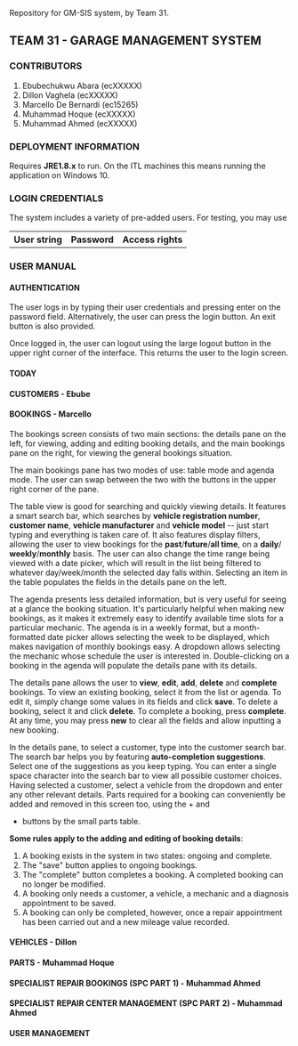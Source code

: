 Repository for GM-SIS system, by Team 31.

## TEAM 31 - GARAGE MANAGEMENT SYSTEM

### CONTRIBUTORS
1. Ebubechukwu Abara (ecXXXXX)
2. Dillon Vaghela (ecXXXXX)
3. Marcello De Bernardi (ec15265)
4. Muhammad Hoque (ecXXXXX)
5. Muhammad Ahmed (ecXXXXX)

### DEPLOYMENT INFORMATION
Requires **JRE1.8.x** to run. On the ITL machines this means running the application on Windows 10.

### LOGIN CREDENTIALS
The system includes a variety of pre-added users. For testing, you may use
<table>
<th>User string</th><th>Password</th><th>Access rights</th>
</table>


### USER MANUAL

#### AUTHENTICATION
The user logs in by typing their user credentials and pressing enter on the password field.
Alternatively, the user can press the login button. An exit button is also provided.

Once logged in, the user can logout using the large logout button in the upper right corner
of the interface. This returns the user to the login screen.


#### TODAY

#### CUSTOMERS - Ebube

#### BOOKINGS - Marcello 
The bookings screen consists of two main sections: the details pane on the left, for viewing,
adding and editing booking details, and the main bookings pane on the right, for viewing the
general bookings situation.

The main bookings pane has two modes of use: table mode and agenda mode. The user can swap
between the two with the buttons in the upper right corner of the pane. 

The table view is good for searching and quickly viewing details. It features a smart search bar, 
which searches by **vehicle registration number**, **customer name**, **vehicle manufacturer** 
and **vehicle model** -- just start typing and everything is taken care of. It also features display 
filters, allowing the user to view bookings for the **past**/**future**/**all time**, on a **daily**/
**weekly**/**monthly** basis. The user can also change the time range being viewed with a date picker, 
which will result in the list being filtered to whatever day/week/month the selected day falls within.
Selecting an item in the table populates the fields in the details pane on the left.

The agenda presents less detailed information, but is very useful for seeing at a glance the booking
situation. It's particularly helpful when making new bookings, as it makes it extremely easy to
identify available time slots for a particular mechanic. The agenda is in a weekly format, but a
month-formatted date picker allows selecting the week to be displayed, which makes navigation of
monthly bookings easy. A dropdown allows selecting the mechanic whose schedule the user is interested
in. Double-clicking on a booking in the agenda will populate the details pane with its details.

The details pane allows the user to **view**, **edit**, **add**, **delete** and **complete** bookings.
To view an existing booking, select it from the list or agenda. To edit it, simply change some values
in its fields and click **save**. To delete a booking, select it and click **delete**. To complete a
booking, press **complete**. At any time, you may press **new** to clear all the fields and allow
inputting a new booking.

In the details pane, to select a customer, type into the customer search bar. The search bar helps
you by featuring **auto-completion suggestions**. Select one of the suggestions as you keep typing.
You can enter a single space character into the search bar to view all possible customer choices.
Having selected a customer, select a vehicle from the dropdown and enter any other relevant details.
Parts required for a booking can conveniently be added and removed in this screen too, using the + and
- buttons by the small parts table.

**Some rules apply to the adding and editing of booking details**:
1. A booking exists in the system in two states: ongoing and complete.
2. The "save" button applies to ongoing bookings.
3. The "complete" button completes a booking. A completed booking can no longer be modified.
4. A booking only needs a customer, a vehicle, a mechanic and a diagnosis appointment to be saved.
5. A booking can only be completed, however, once a repair appointment has been carried out and
    a new mileage value recorded.

#### VEHICLES - Dillon

#### PARTS - Muhammad Hoque

#### SPECIALIST REPAIR BOOKINGS (SPC PART 1) - Muhammad Ahmed

#### SPECIALIST REPAIR CENTER MANAGEMENT (SPC PART 2) - Muhammad Ahmed

#### USER MANAGEMENT